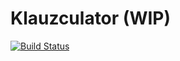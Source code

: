 # Klauzculator (WIP)

[![Build Status](https://travis-ci.com/TiagoOliveiraMarques/klauzculator.svg?branch=master)](https://travis-ci.com/TiagoOliveiraMarques/klauzculator)
